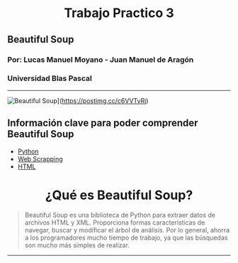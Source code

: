#  <center>Trabajo Practico 3
##  Beautiful Soup 
### Por: Lucas Manuel Moyano - Juan Manuel de Aragón
### Universidad Blas Pascal
---
![Beautiful Soup](https://i.postimg.cc/653tWBy9/68747470733a2f2f64333377756272666b69306c36382e636c6f756466726f6e742e6e65742f646131653033313836323264.png)](https://postimg.cc/c6VVTyRj)

## Información clave para poder comprender Beautiful Soup

 - [Python](https://es.wikipedia.org/wiki/Python "Python") 
 - [Web Scrapping](https://es.wikipedia.org/wiki/Web_scraping "Web Scrapping") 
 -  [HTML](https://es.wikipedia.org/wiki/HTML"HTML")

# <center> ¿Qué es Beautiful Soup?

>Beautiful Soup es una biblioteca de Python para extraer datos de archivos HTML y XML. Proporciona formas características de navegar, buscar y modificar el árbol de análisis. Por lo general, ahorra a los programadores mucho tiempo de trabajo, ya que las búsquedas son mucho más simples de realizar.
---
